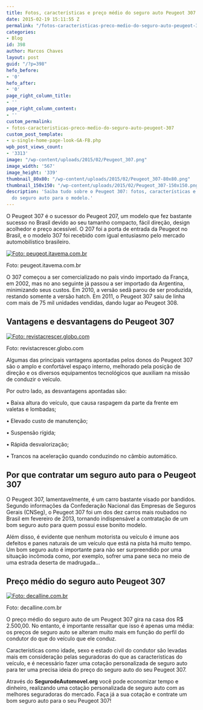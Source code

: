 ```yaml
---
title: Fotos, características e preço médio do seguro auto Peugeot 307
date: 2015-02-19 15:11:55 Z
permalink: "/fotos-caracteristicas-preco-medio-do-seguro-auto-peugeot-307"
categories:
- Blog
id: 398
author: Marcos Chaves
layout: post
guid: "/?p=398"
hefo_before:
- '0'
hefo_after:
- '0'
page_right_column_title:
- ''
page_right_column_content:
- ''
custom_permalink:
- fotos-caracteristicas-preco-medio-do-seguro-auto-peugeot-307
custom_post_template:
- u-single-home-page-look-GA-FB.php
wpb_post_views_count:
- '3313'
image: "/wp-content/uploads/2015/02/Peugeot_307.png"
image_width: '567'
image_height: '339'
thumbnail_80x80: "/wp-content/uploads/2015/02/Peugeot_307-80x80.png"
thumbnail_150x150: "/wp-content/uploads/2015/02/Peugeot_307-150x150.png"
description: 'Saiba tudo sobre o Peugeot 307: fotos, características e preço médio
  do seguro auto para o modelo.'
---
```


O Peugeot 307 é o sucessor do Peugeot 207, um modelo que fez bastante sucesso no Brasil devido ao seu tamanho compacto, fácil direção, design acolhedor e preço acessível. O 207 foi a porta de entrada da Peugeot no Brasil, e o modelo 307 foi recebido com igual entusiasmo pelo mercado automobilístico brasileiro.

<div id="attachment_399"  class="wp-caption aligncenter">
  <a href="/wp-content/uploads/2015/02/Peugeot_307.png"><img class="img-adjustment size-full wp-image-399" src="/wp-content/uploads/2015/02/Peugeot_307.png" alt="Foto: peugeot.itavema.com.br" width="567" height="339" srcset="/wp-content/uploads/2015/02/Peugeot_307.png 567w, /wp-content/uploads/2015/02/Peugeot_307-250x149.png 250w, /wp-content/uploads/2015/02/Peugeot_307-120x72.png 120w" sizes="(max-width: 567px) 100vw, 567px" /></a>
  
  <p class="wp-caption-text">
    Foto: peugeot.itavema.com.br
  </p>
</div>

O 307 começou a ser comercializado no país vindo importado da França, em 2002, mas no ano seguinte já passou a ser importado da Argentina, minimizando seus custos. Em 2010, a versão sedã parou de ser produzida, restando somente a versão hatch. Em 2011, o Peugeot 307 saiu de linha com mais de 75 mil unidades vendidas, dando lugar ao Peugeot 308.

## Vantagens e desvantagens do Peugeot 307

<div id="attachment_400"  class="wp-caption aligncenter">
  <a href="/wp-content/uploads/2015/02/Peugeot_307_2png.png"><img class="size-full wp-image-400" src="/wp-content/uploads/2015/02/Peugeot_307_2png.png" alt="Foto: revistacrescer.globo.com" width="556" height="252" srcset="/wp-content/uploads/2015/02/Peugeot_307_2png.png 556w, /wp-content/uploads/2015/02/Peugeot_307_2png-250x113.png 250w, /wp-content/uploads/2015/02/Peugeot_307_2png-120x54.png 120w" sizes="(max-width: 556px) 100vw, 556px" /></a>
  
  <p class="wp-caption-text">
    Foto: revistacrescer.globo.com
  </p>
</div>

Algumas das principais vantagens apontadas pelos donos do Peugeot 307 são o amplo e confortável espaço interno, melhorado pela posição de direção e os diversos equipamentos tecnológicos que auxiliam na missão de conduzir o veículo.

Por outro lado, as desvantagens apontadas são:

• Baixa altura do veículo, que causa raspagem da parte da frente em valetas e lombadas;
  
• Elevado custo de manutenção;
  
• Suspensão rígida;
  
• Rápida desvalorização;
  
• Trancos na aceleração quando conduzindo no câmbio automático.

## Por que contratar um seguro auto para o Peugeot 307

O Peugeot 307, lamentavelmente, é um carro bastante visado por bandidos. Segundo informações da Confederação Nacional das Empresas de Seguros Gerais (CNSeg), o Peugeot 307 foi um dos dez carros mais roubados no Brasil em fevereiro de 2013, tornando indispensável a contratação de um bom seguro auto para quem possui esse bonito modelo.

Além disso, é evidente que nenhum motorista ou veículo é imune aos defeitos e panes naturais de um veículo que está na pista há muito tempo. Um bom seguro auto é importante para não ser surpreendido por uma situação incômoda como, por exemplo, sofrer uma pane seca no meio de uma estrada deserta de madrugada&#8230;

## Preço médio do seguro auto Peugeot 307

<div id="attachment_401"  class="wp-caption aligncenter">
  <a href="/wp-content/uploads/2015/02/Peugeot_307_3png.png"><img class="size-full wp-image-401" src="/wp-content/uploads/2015/02/Peugeot_307_3png.png" alt="Foto: decalline.com.br" width="485" height="288" srcset="/wp-content/uploads/2015/02/Peugeot_307_3png.png 485w, /wp-content/uploads/2015/02/Peugeot_307_3png-250x148.png 250w, /wp-content/uploads/2015/02/Peugeot_307_3png-120x71.png 120w" sizes="(max-width: 485px) 100vw, 485px" /></a>
  
  <p class="wp-caption-text">
    Foto: decalline.com.br
  </p>
</div>

O preço médio do seguro auto de um Peugeot 307 gira na casa dos R$ 2.500,00. No entanto, é importante ressaltar que isso é apenas uma média: os preços de seguro auto se alteram muito mais em função do perfil do condutor do que do veículo que ele conduz.

Características como idade, sexo e estado civil do condutor são levadas mais em consideração pelas seguradoras do que as características do veículo, e é necessário fazer uma cotação personalizada de seguro auto para ter uma precisa ideia do preço do seguro auto do seu Peugeot 307.

Através do **SegurodeAutomovel.org** você pode economizar tempo e dinheiro, realizando uma cotação personalizada de seguro auto com as melhores seguradoras do mercado. Faça já a sua cotação e contrate um bom seguro auto para o seu Peugeot 307!